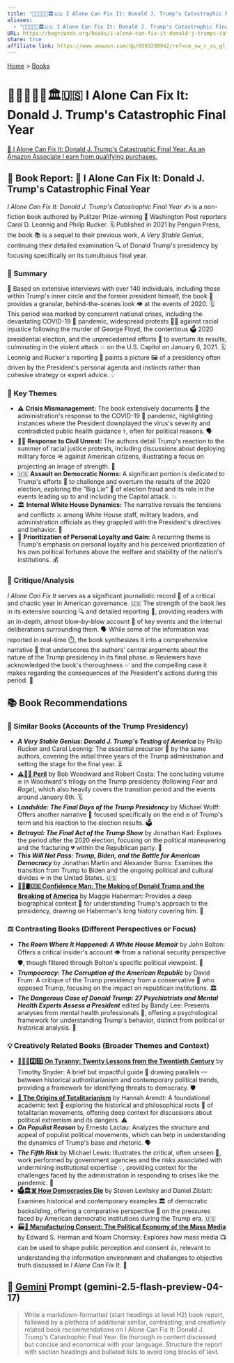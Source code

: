```yaml
---
title: "🍊🤡🤥👹💥🏛️🇺🇸 I Alone Can Fix It: Donald J. Trump's Catastrophic Final Year"
aliases:
  - "🍊🤡🤥👹💥🏛️🇺🇸 I Alone Can Fix It: Donald J. Trump's Catastrophic Final Year"
URL: https://bagrounds.org/books/i-alone-can-fix-it-donald-j-trumps-catastrophic-final-year
share: true
affiliate link: https://www.amazon.com/dp/0593298942/ref=cm_sw_r_as_gl_apa_gl_i_5JJH1PZB0EFV943NX1WE?linkCode=ml1&tag=bagrounds-20
---
```

[Home](../index.md) > [Books](./index.md)  
# 🍊🤡🤥👹💥🏛️🇺🇸 I Alone Can Fix It: Donald J. Trump's Catastrophic Final Year  
[🛒 I Alone Can Fix It: Donald J. Trump's Catastrophic Final Year. As an Amazon Associate I earn from qualifying purchases.](https://www.amazon.com/dp/0593298942/ref=cm_sw_r_as_gl_apa_gl_i_5JJH1PZB0EFV943NX1WE?linkCode=ml1&tag=bagrounds-20)  
  
## 📖 Book Report: 🚨 I Alone Can Fix It: Donald J. Trump's Catastrophic Final Year  
  
*I Alone Can Fix It: Donald J. Trump's Catastrophic Final Year* ✍️ is a non-fiction book authored by Pulitzer Prize-winning 📰 Washington Post reporters Carol D. Leonnig and Philip Rucker. 🗓️ Published in 2021 by Penguin Press, the book 📚 is a sequel to their previous work, *A Very Stable Genius*, continuing their detailed examination 🔍 of Donald Trump's presidency by focusing specifically on its tumultuous final year.  
  
### 📝 Summary  
  
🤝 Based on extensive interviews with over 140 individuals, including those within Trump's inner circle and the former president himself, the book 📖 provides a granular, behind-the-scenes look 👁️ at the events of 2020. 🗓️ This period was marked by concurrent national crises, including the devastating COVID-19 🦠 pandemic, widespread protests ✊🏿 against racial injustice following the murder of George Floyd, the contentious 🗳️ 2020 presidential election, and the unprecedented efforts 🔄 to overturn its results, culminating in the violent attack 💥 on the U.S. Capitol on January 6, 2021. 🗓️ Leonnig and Rucker's reporting 📰 paints a picture 🖼️ of a presidency often driven by the President's personal agenda and instincts rather than cohesive strategy or expert advice. 💡  
  
### 🔑 Key Themes  
  
* ⚠️ **Crisis Mismanagement:** The book extensively documents 📜 the administration's response to the COVID-19 🦠 pandemic, highlighting instances where the President downplayed the virus's severity and contradicted public health guidance ⚕️, often for political reasons. 🗣️  
* ✊🏿 **Response to Civil Unrest:** The authors detail Trump's reaction to the summer of racial justice protests, including discussions about deploying military force 🪖 against American citizens, illustrating a focus on projecting an image of strength. 💪  
* 🇺🇸 **Assault on Democratic Norms:** A significant portion is dedicated to Trump's efforts 🔄 to challenge and overturn the results of the 2020 election, exploring the "Big Lie" 🤥 of election fraud and its role in the events leading up to and including the Capitol attack. 💥  
* 🏛️ **Internal White House Dynamics:** The narrative reveals the tensions and conflicts ⚔️ among White House staff, military leaders, and administration officials as they grappled with the President's directives and behavior. 🤔  
* 👑 **Prioritization of Personal Loyalty and Gain:** A recurring theme is Trump's emphasis on personal loyalty and his perceived prioritization of his own political fortunes above the welfare and stability of the nation's institutions. 💰  
  
### 🧐 Critique/Analysis  
  
*I Alone Can Fix It* serves as a significant journalistic record 📜 of a critical and chaotic year in American governance. 🇺🇸 The strength of the book lies in its extensive sourcing 🔍 and detailed reporting 📰, providing readers with an in-depth, almost blow-by-blow account 🥊 of key events and the internal deliberations surrounding them. 🗣️ While some of the information was reported in real-time ⏱️, the book synthesizes it into a comprehensive narrative 📖 that underscores the authors' central arguments about the nature of the Trump presidency in its final phase. 🔚 Reviewers have acknowledged the book's thoroughness ✅ and the compelling case it makes regarding the consequences of the President's actions during this period. 🤔  
  
## 📚 Book Recommendations  
  
### 🤝 Similar Books (Accounts of the Trump Presidency)  
  
* ***A Very Stable Genius: Donald J. Trump's Testing of America*** by Philip Rucker and Carol Leonnig: The essential precursor 📖 by the same authors, covering the initial three years of the Trump administration and setting the stage for the final year. ⏳  
* **[⚠️😬😰 Peril](./peril.md)** by Bob Woodward and Robert Costa: The concluding volume 🔚 in Woodward's trilogy on the Trump presidency (following *Fear* and *Rage*), which also heavily covers the transition period and the events around January 6th. 🗓️  
* ***Landslide: The Final Days of the Trump Presidency*** by Michael Wolff: Offers another narrative 📖 focused specifically on the end 🔚 of Trump's term and his reaction to the election results. 🗳️  
* ***Betrayal: The Final Act of the Trump Show*** by Jonathan Karl: Explores the period after the 2020 election, focusing on the political maneuvering and the fracturing 💔 within the Republican party. 🐘  
* ***This Will Not Pass: Trump, Biden, and the Battle for American Democracy*** by Jonathan Martin and Alexander Burns: Examines the transition from Trump to Biden and the ongoing political and cultural divides ➗ in the United States. 🇺🇸  
* **[👹🐍🛢️🇺🇸 Confidence Man: The Making of Donald Trump and the Breaking of America](./confidence-man-the-making-of-donald-trump-and-the-breaking-of-america.md)** by Maggie Haberman: Provides a deep biographical context 🌳 for understanding Trump's approach to the presidency, drawing on Haberman's long history covering him. 📰  
  
### ⚖️ Contrasting Books (Different Perspectives or Focus)  
  
* ***The Room Where It Happened: A White House Memoir*** by John Bolton: Offers a critical insider's account 👁️ from a national security perspective 🛡️, though filtered through Bolton's specific political viewpoint. 👀  
* ***Trumpocracy: The Corruption of the American Republic*** by David Frum: A critique of the Trump presidency from a conservative 🐘 who opposed Trump, focusing on the impact on republican institutions. 🏛️  
* ***The Dangerous Case of Donald Trump: 27 Psychiatrists and Mental Health Experts Assess a President*** edited by Bandy Lee: Presents analyses from mental health professionals 🧠, offering a psychological framework for understanding Trump's behavior, distinct from political or historical analysis. 📜  
  
### 💡 Creatively Related Books (Broader Themes and Context)  
  
* **[👑🚫📜2️⃣0️⃣ On Tyranny: Twenty Lessons from the Twentieth Century](./on-tyranny.md)** by Timothy Snyder: A brief but impactful guide 📖 drawing parallels 〰️ between historical authoritarianism and contemporary political trends, providing a framework for identifying threats to democracy. 🛡️  
* **[👹 The Origins of Totalitarianism](./the-origins-of-totalitarianism.md)** by Hannah Arendt: A foundational academic text 📜 exploring the historical and philosophical roots 🌳 of totalitarian movements, offering deep context for discussions about political extremism and its dangers. ⚠️  
* ***On Populist Reason*** by Ernesto Laclau: Analyzes the structure and appeal of populist political movements, which can help in understanding the dynamics of Trump's base and rhetoric. 🗣️  
* ***The Fifth Risk*** by Michael Lewis: Illustrates the critical, often unseen 🙈, work performed by government agencies and the risks associated with undermining institutional expertise 💡, providing context for the challenges faced by the administration in responding to crises like the pandemic. 🦠  
* **[🗳️🏛️☠️ How Democracies Die](./how-democracies-die.md)** by Steven Levitsky and Daniel Ziblatt: Examines historical and contemporary examples 🏛️ of democratic backsliding, offering a comparative perspective 🔭 on the pressures faced by American democratic institutions during the Trump era. 🇺🇸  
* **[🏭🫡 Manufacturing Consent: The Political Economy of the Mass Media](./manufacturing-consent.md)** by Edward S. Herman and Noam Chomsky: Explores how mass media 📺 can be used to shape public perception and consent 👍, relevant to understanding the information environment and challenges to objective truth discussed in *I Alone Can Fix It*. 📖  
  
## 💬 [Gemini](../software/gemini.md) Prompt (gemini-2.5-flash-preview-04-17)  
> Write a markdown-formatted (start headings at level H2) book report, followed by a plethora of additional similar, contrasting, and creatively related book recommendations on I Alone Can Fix It: Donald J. Trump's Catastrophic Final Year. Be thorough in content discussed but concise and economical with your language. Structure the report with section headings and bulleted lists to avoid long blocks of text.
